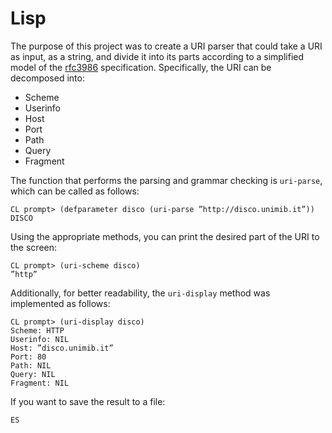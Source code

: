 # Lisp

The purpose of this project was to create a URI parser that could take a URI as input, as a string, and divide it into its parts according to a simplified model of the [rfc3986](https://datatracker.ietf.org/doc/html/rfc3986) specification. Specifically, the URI can be decomposed into:

- Scheme
- Userinfo
- Host
- Port
- Path
- Query
- Fragment

The function that performs the parsing and grammar checking is `uri-parse`, which can be called as follows:

```
CL prompt> (defparameter disco (uri-parse ”http://disco.unimib.it”))
DISCO
```

Using the appropriate methods, you can print the desired part of the URI to the screen:

```
CL prompt> (uri-scheme disco)
”http”
```

Additionally, for better readability, the `uri-display` method was implemented as follows:

```
CL prompt> (uri-display disco)
Scheme: HTTP
Userinfo: NIL
Host: ”disco.unimib.it”
Port: 80
Path: NIL
Query: NIL
Fragment: NIL
```

If you want to save the result to a file:

```
ES
```
